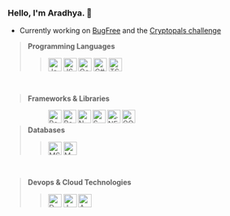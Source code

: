 ### Hello, I'm Aradhya. :wave:
- Currently working on [BugFree](http://github.com/aradhyamehta/BugFree) and the [Cryptopals challenge](https://cryptopals.com/)

> **Programming Languages**
>
>> <img align="middle" alt="Java" width="26px" title="Java" src="https://cdn.jsdelivr.net/npm/simple-icons@v3/icons/java.svg" />
>> <img align="middle" alt="JS" width="26px" title="JavaScript" src="https://cdn.jsdelivr.net/npm/simple-icons@v3/icons/javascript.svg" />
>> <img align="middle" alt="Go" width="26px" title="Golang" src="https://cdn.jsdelivr.net/npm/simple-icons@v3/icons/go.svg" />
>> <img align="middle" alt="C#" width="26px" title="C#" src="https://cdn.jsdelivr.net/npm/simple-icons@v3/icons/csharp.svg" />
>> <img align="middle" alt="TS" width="26px" title="TypeScript" src="https://cdn.jsdelivr.net/npm/simple-icons@v3/icons/typescript.svg" />
<br />

> **Frameworks & Libraries**
>
>> <img align="left" alt="React" width="26px" title="React" src="https://cdn.jsdelivr.net/npm/simple-icons@v3/icons/react.svg" />
>> <img align="left" alt="Redux" width="26px" title="Redux" src="https://cdn.jsdelivr.net/npm/simple-icons@v3/icons/redux.svg" />
>> <img align="left" alt="N" width="26px" title="NodeJS" src="https://cdn.jsdelivr.net/npm/simple-icons@v3/icons/node-dot-js.svg" />
>> <img align="left" alt="S" width="26px" title="Spring" src="https://cdn.jsdelivr.net/npm/simple-icons@v3/icons/spring.svg" />
>> <img align="left" alt=".NET" width="26px" title=".NET" src="https://cdn.jsdelivr.net/npm/simple-icons@v3/icons/dot-net.svg" />
>> <img align="left" alt="GQ" width="26px" title="GraphQL" src="https://cdn.jsdelivr.net/npm/simple-icons@v3/icons/apollographql.svg" />
<br />

> **Databases**
>
>> <img align="middle" alt="MS" width="26px" title="MySQL" src="https://cdn.jsdelivr.net/npm/simple-icons@v3/icons/mysql.svg" />
>> <img align="middle" alt="MD" width="26px" title="MongoDB" src="https://cdn.jsdelivr.net/npm/simple-icons@v3/icons/mongodb.svg" />
<br />

> **Devops & Cloud Technologies**
>
>> <img align="middle" alt="D" width="26px" title="Docker" src="https://cdn.jsdelivr.net/npm/simple-icons@v3/icons/docker.svg" />
>> <img align="middle" alt="J" width="26px" title="Jenkins" src="https://cdn.jsdelivr.net/npm/simple-icons@v3/icons/jenkins.svg" />
>> <img align="middle" alt="A" width="26px" title="AWS" src="https://cdn.jsdelivr.net/npm/simple-icons@v3/icons/amazonaws.svg" />